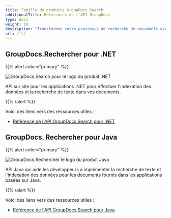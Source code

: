 ```yaml
---
title: Famille de produits GroupDocs.Search
additionalTitle: Références de l'API GroupDocs
type: docs
weight: 10
description: "Transformez votre processus de recherche de documents avec cette API pour une capacité de recherche avancée en texte intégral dans n'importe quelle application multiplateforme existante ou nouvelle"
url: /fr/
---
```


## GroupDocs.Rechercher pour .NET

{{% alert color="primary" %}} 

![GroupDocs.Search pour le logo du produit .NET](../gdocs_net.png)

API sur site pour les applications .NET pour effectuer l'indexation des données et la recherche de texte dans vos documents.

{{% /alert %}} 

Voici des liens vers des ressources utiles :

- [Référence de l'API GroupDocs.Search pour .NET](/search/fr/net/)


## GroupDocs. Rechercher pour Java

{{% alert color="primary" %}}

![GroupDocs.Rechercher le logo du produit Java](../gdocs_java.png)

API Java qui aide les développeurs à implémenter la recherche de texte et l'indexation des données pour les documents fournis dans les applications basées sur Java.

{{% /alert %}}

Voici des liens vers des ressources utiles :

- [Référence de l'API GroupDocs.Search pour Java](/search/java/)
